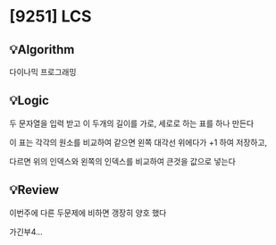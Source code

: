 # [9251] LCS
## 💡Algorithm
다이나믹 프로그래밍

## 💡Logic
두 문자열을 입력 받고 이 두개의 길이를 가로, 세로로 하는 표를 하나 만든다

이 표는 각각의 원소를 비교하여 같으면 왼쪽 대각선 위에다가 +1 하여 저장하고,

다르면 위의 인덱스와 왼쪽의 인덱스를 비교하여 큰것을 값으로 넣는다


## 💡Review
이번주에 다른 두문제에 비하면 갱장히 양호 했다

가긴부4...